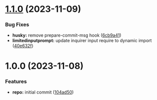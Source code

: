 # [1.1.0](https://github.com/aritslimited/commitlint/compare/v1.0.0...v1.1.0) (2023-11-09)


### Bug Fixes

* **husky:** remove prepare-commit-msg hook ([6cb9a41](https://github.com/aritslimited/commitlint/commit/6cb9a416ec5dd8802cb657567a89aed3437e17fb))
* **limitedinputprompt:** update inquirer input require to dynamic import ([40e632f](https://github.com/aritslimited/commitlint/commit/40e632f99b3ba7888a912be0554a9e4582d18758))

# 1.0.0 (2023-11-08)


### Features

* **repo:** initial commit ([104ad50](https://github.com/aritslimited/commitlint/commit/104ad5010953924ced1245a11a150054b7e8825e))
